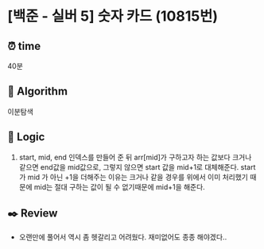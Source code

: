 # [백준 - 실버 5] 숫자 카드 (10815번)

## ⏰ **time**

40분

## :pushpin: **Algorithm**

이분탐색

## :round_pushpin: **Logic**

1. start, mid, end 인덱스를 만들어 준 뒤 arr[mid]가 구하고자 하는 값보다 크거나 같으면 end값을 mid값으로, 그렇지 않으면 start 값을 mid+1로 대체해준다.
   start가 mid 가 아닌 +1을 더해주는 이유는 크거나 같을 경우를 위에서 이미 처리했기 때문에 mid는 절대 구하는 값이 될 수 없기때문에 mid+1을 해준다.

## :black_nib: **Review**

- 오랜만에 풀어서 역시 좀 헷갈리고 어려웠다. 재미없어도 종종 해야겠다..
